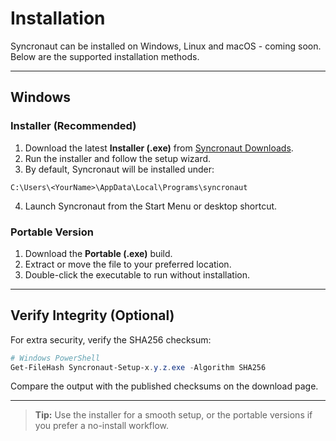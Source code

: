 # Installation

Syncronaut can be installed on Windows, Linux and macOS - coming soon. Below are the supported installation methods.

---

## Windows

### Installer (Recommended)
1. Download the latest **Installer (.exe)** from [Syncronaut Downloads](https://katorymnd.com/syncronaut/).
2. Run the installer and follow the setup wizard.
3. By default, Syncronaut will be installed under:
```
C:\Users\<YourName>\AppData\Local\Programs\syncronaut
```
4. Launch Syncronaut from the Start Menu or desktop shortcut.

### Portable Version
1. Download the **Portable (.exe)** build.
2. Extract or move the file to your preferred location.
3. Double-click the executable to run without installation.

---


## Verify Integrity (Optional)

For extra security, verify the SHA256 checksum:

```powershell
# Windows PowerShell
Get-FileHash Syncronaut-Setup-x.y.z.exe -Algorithm SHA256

```
Compare the output with the published checksums on the download page.

---

> **Tip:** Use the installer for a smooth setup, or the portable versions if you prefer a no-install workflow.

